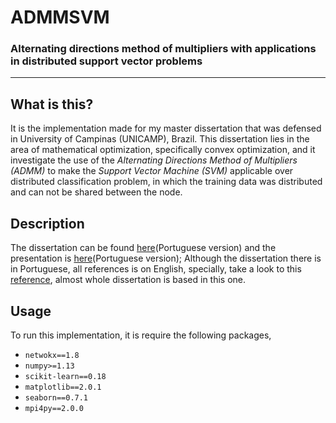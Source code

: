 # ADMMSVM
### Alternating directions method of multipliers with applications in distributed support vector problems


------------

## What is this?
It is the implementation made for my master dissertation that was defensed in University of Campinas (UNICAMP), Brazil.
This dissertation lies in the area of mathematical optimization, specifically convex optimization, and it investigate
the use of the *Alternating Directions Method of Multipliers (ADMM)* to make the *Support Vector Machine (SVM)*
applicable over distributed classification problem, in which the training data was distributed and can not be shared
between the node.

## Description
The dissertation can be found [here]()(Portuguese version) and the presentation is [here]()(Portuguese version);
Although the dissertation there is in Portuguese, all references is on English, specially, take a look to this
[reference](), almost whole dissertation is based in this one.

## Usage
To run this implementation, it is require the following packages,
* `netwokx==1.8`
* `numpy>=1.13`
* `scikit-learn==0.18`
* `matplotlib==2.0.1`
* `seaborn==0.7.1`
* `mpi4py==2.0.0`
